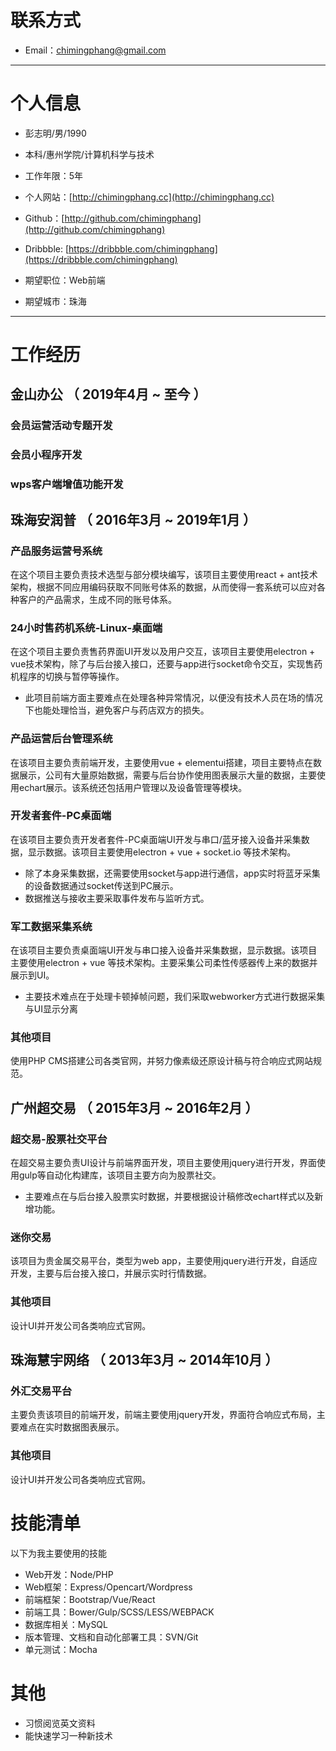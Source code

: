 
# 联系方式

- Email：chimingphang@gmail.com

---

# 个人信息

 - 彭志明/男/1990
 - 本科/惠州学院/计算机科学与技术
 - 工作年限：5年
 - 个人网站：[http://chimingphang.cc](http://chimingphang.cc)
 - Github：[http://github.com/chimingphang](http://github.com/chimingphang)
 - Dribbble: [https://dribbble.com/chimingphang](https://dribbble.com/chimingphang)

 - 期望职位：Web前端
 - 期望城市：珠海

---

# 工作经历
## 金山办公 （ 2019年4月 ~ 至今 ）

### 会员运营活动专题开发

### 会员小程序开发

### wps客户端增值功能开发

## 珠海安润普 （ 2016年3月 ~ 2019年1月 ）

### 产品服务运营号系统
在这个项目主要负责技术选型与部分模块编写，该项目主要使用react + ant技术架构，根据不同应用编码获取不同账号体系的数据，从而使得一套系统可以应对各种客户的产品需求，生成不同的账号体系。

### 24小时售药机系统-Linux-桌面端
在这个项目主要负责售药界面UI开发以及用户交互，该项目主要使用electron + vue技术架构，除了与后台接入接口，还要与app进行socket命令交互，实现售药机程序的切换与暂停等操作。
- 此项目前端方面主要难点在处理各种异常情况，以便没有技术人员在场的情况下也能处理恰当，避免客户与药店双方的损失。


### 产品运营后台管理系统 
在该项目主要负责前端开发，主要使用vue + elementui搭建，项目主要特点在数据展示，公司有大量原始数据，需要与后台协作使用图表展示大量的数据，主要使用echart展示。该系统还包括用户管理以及设备管理等模块。


### 开发者套件-PC桌面端
在该项目主要负责开发者套件-PC桌面端UI开发与串口/蓝牙接入设备并采集数据，显示数据。该项目主要使用electron + vue + socket.io 等技术架构。
- 除了本身采集数据，还需要使用socket与app进行通信，app实时将蓝牙采集的设备数据通过socket传送到PC展示。
- 数据推送与接收主要采取事件发布与监听方式。

### 军工数据采集系统
在该项目主要负责桌面端UI开发与串口接入设备并采集数据，显示数据。该项目主要使用electron + vue 等技术架构。主要采集公司柔性传感器传上来的数据并展示到UI。
- 主要技术难点在于处理卡顿掉帧问题，我们采取webworker方式进行数据采集与UI显示分离

### 其他项目
使用PHP CMS搭建公司各类官网，并努力像素级还原设计稿与符合响应式网站规范。

 
## 广州超交易 （ 2015年3月 ~ 2016年2月 ）

### 超交易-股票社交平台 
在超交易主要负责UI设计与前端界面开发，项目主要使用jquery进行开发，界面使用gulp等自动化构建库，该项目主要方向为股票社交。
- 主要难点在与后台接入股票实时数据，并要根据设计稿修改echart样式以及新增功能。


### 迷你交易
该项目为贵金属交易平台，类型为web app，主要使用jquery进行开发，自适应开发，主要与后台接入接口，并展示实时行情数据。

### 其他项目
设计UI并开发公司各类响应式官网。


## 珠海慧宇网络 （ 2013年3月 ~ 2014年10月 ）

### 外汇交易平台
主要负责该项目的前端开发，前端主要使用jquery开发，界面符合响应式布局，主要难点在实时数据图表展示。

### 其他项目
设计UI并开发公司各类响应式官网。

# 技能清单
以下为我主要使用的技能

- Web开发：Node/PHP
- Web框架：Express/Opencart/Wordpress
- 前端框架：Bootstrap/Vue/React
- 前端工具：Bower/Gulp/SCSS/LESS/WEBPACK
- 数据库相关：MySQL
- 版本管理、文档和自动化部署工具：SVN/Git
- 单元测试：Mocha

# 其他

- 习惯阅览英文资料
- 能快速学习一种新技术


